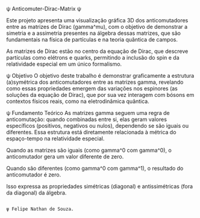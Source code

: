 ψ  Anticomuter-Dirac-Matrix ψ


Este projeto apresenta uma visualização gráfica 3D dos anticomutadores entre as matrizes de Dirac (gamma^mu), com o objetivo de demonstrar a simetria e a assimetria presentes na álgebra dessas matrizes, que são fundamentais na física de partículas e na teoria quântica de campos.

As matrizes de Dirac estão no centro da equação de Dirac, que descreve partículas como elétrons e quarks, permitindo a inclusão do spin e da relatividade especial em um único formalismo.

ψ Objetivo
O objetivo deste trabalho é demonstrar graficamente a estrutura (a)symétrica dos anticomutadores entre as matrizes gamma, revelando como essas propriedades emergem das variações nos espinores (as soluções da equação de Dirac), que por sua vez interagem com bósons em contextos físicos reais, como na eletrodinâmica quântica.

ψ Fundamento Teórico
As matrizes gamma seguem uma regra de anticomutação: quando combinadas entre si, elas geram valores específicos (positivos, negativos ou nulos), dependendo se são iguais ou diferentes. Essa estrutura está diretamente relacionada à métrica do espaço-tempo na relatividade especial.

Quando as matrizes são iguais (como gamma^0 com gamma^0), o anticomutador gera um valor diferente de zero.

Quando são diferentes (como gamma^0 com gamma^1), o resultado do anticomutador é zero.

Isso expressa as propriedades simétricas (diagonal) e antissimétricas (fora da diagonal) da álgebra.





                                                                                                                            ψ Felipe Nathan de Souza.





